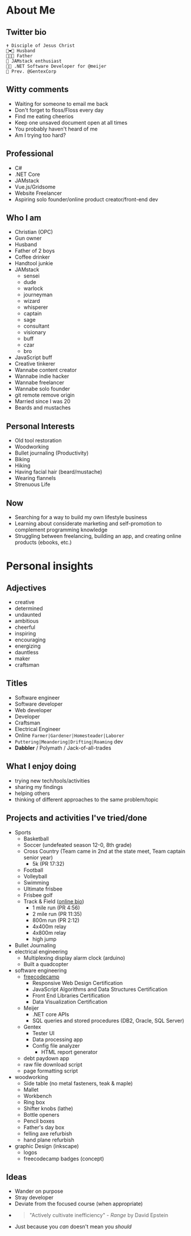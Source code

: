 # About Me

## Twitter bio

```text
✝️ Disciple of Jesus Christ
👩‍❤️‍👨 Husband
👨‍👩‍👦 Father
🥞 JAMstack enthusiast
👨‍💻 .NET Software Developer for @meijer
🚗 Prev. @GentexCorp
```

## Witty comments

- Waiting for someone to email me back
- Don't forget to floss/Floss every day
- Find me eating cheerios
- Keep one unsaved document open at all times
- You probably haven't heard of me
- Am I trying too hard?

## Professional

- C#
- .NET Core
- JAMstack
- Vue.js/Gridsome
- Website Freelancer
- Aspiring solo founder/online product creator/front-end dev

## Who I am

- Christian (OPC)
- Gun owner
- Husband
- Father of 2 boys
- Coffee drinker
- Handtool junkie
- JAMstack
  - sensei
  - dude
  - warlock
  - journeyman
  - wizard
  - whisperer
  - captain
  - sage
  - consultant
  - visionary
  - buff
  - czar
  - bro
- JavaScript buff
- Creative tinkerer
- Wannabe content creator
- Wannabe indie hacker
- Wannabe freelancer
- Wannabe solo founder
- git remote remove origin
- Married since I was 20
- Beards and mustaches

## Personal Interests

- Old tool restoration
- Woodworking
- Bullet journaling (Productivity)
- Biking
- Hiking
- Having facial hair (beard/mustache)
- Wearing flannels
- Strenuous Life

## Now

- Searching for a way to build my own lifestyle business
- Learning about considerate marketing and self-promotion to complement programming knowledge
- Struggling between freelancing, building an app, and creating online products (ebooks, etc.)

# Personal insights

## Adjectives

- creative
- determined
- undaunted
- ambitious
- cheerful
- inspiring
- encouraging
- energizing
- dauntless
- maker
- craftsman

## Titles

- Software engineer
- Software developer
- Web developer
- Developer
- Craftsman
- Electrical Engineer
- Online `Farmer|Gardener|Homesteader|Laborer`
- `Puttering|Meandering|Drifting|Roaming` dev
- **Dabbler** / Polymath / Jack-of-all-trades

## What I enjoy doing

- trying new tech/tools/activities
- sharing my findings
- helping others
- thinking of different approaches to the same problem/topic

## Projects and activities I've tried/done

- Sports
  - Basketball
  - Soccer (undefeated season 12-0, 8th grade)
  - Cross Country (Team came in 2nd at the state meet, Team captain senior year)
    - 5k (PR 17:32)
  - Football
  - Volleyball
  - Swimming
  - Ultimate frisbee
  - Frisbee golf
  - Track & Field ([online bio](https://www.athletic.net/TrackAndField/Athlete.aspx?AID=1966266))
    - 1 mile run (PR 4:56)
    - 2 mile run (PR 11:35)
    - 800m run (PR 2:12)
    - 4x400m relay
    - 4x800m relay
    - high jump
- Bullet Journaling
- electrical engineering
  - Multiplexing display alarm clock (arduino)
  - Built a quadcopter
- software engineering
  - [freecodecamp](https://www.freecodecamp.org/techcarpenter)
    - Responsive Web Design Certification
    - JavaScript Algorithms and Data Structures Certification
    - Front End Libraries Certification
    - Data Visualization Certification
  - Meijer
    - .NET core APIs
    - SQL queries and stored procedures (DB2, Oracle, SQL Server)
  - Gentex
    - Tester UI
    - Data processing app
    - Config file analyzer
      - HTML report generator
  - debt paydown app
  - raw file download script
  - page formatting script
- woodworking
  - Side table (no metal fasteners, teak & maple)
  - Mallet
  - Workbench
  - Ring box
  - Shifter knobs (lathe)
  - Bottle openers
  - Pencil boxes
  - Father's day box
  - felling axe refurbish
  - hand plane refurbish
- graphic Design (inkscape)
  - logos
  - freecodecamp badges (concept)

## Ideas

- Wander on purpose
- Stray developer
- Deviate from the focused course (when appropriate)
- > "Actively cultivate inefficiency" - _Range_ by David Epstein
- Just because you _can_ doesn't mean you _should_
